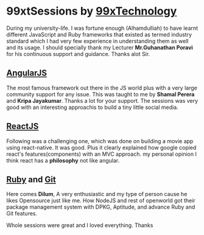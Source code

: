 # 99xtSessions by [99xTechnology](https://github.com/99xt)
  
  During my university-life. I was fortune enough (Alhamdulliah) to have learnt different JavaScript and Ruby frameworks that existed 
  as termed industry standard which I had very few experience in understanding them as well and its usage. I should specially 
  thank my Lecturer **Mr.Guhanathan Poravi** for his continuous support and guidance. Thanks alot Sir. 

 
## [AngularJS](https://angular.io)

The most famous framework out there in the JS world plus with a very large community support for any issue.
This was taught to me by **Shamal Perera** and **Kripa Jayakumar**. Thanks a lot for your support. The sessions was very good with an interesting 
approachis to build a tiny little social media.

## [ReactJS](https://facebook.github.io/react/)

Following was a challenging one, which was done on building a movie app using react-native. It was good. Plus it clearly
explained how google copied react's features(components) with an MVC approach. my personal opinion
I think react has a **philosophy** not like angular.


## [Ruby](https://www.ruby-lang.org/en/) and [Git](https://git-scm.com)

Here comes **Dilum**, A very enthusiastic and my type of person cause he likes Opensource just like me. How NodeJS and rest of 
openworld got their package management system with DPKG, Aptitude, and advance Ruby and Git features.

Whole sessions were great and I loved everything. Thanks





